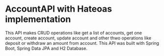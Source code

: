 # AccountAPI with Hateoas implementation
This API makes CRUD operations like get a list of accounts, get one account, create account, update account and other thwo operations like deposit
or withdraw an amount from account.
This API was built with Spring Boot, Spring Data JPA and H2 Database.
